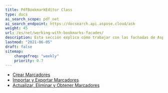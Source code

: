 ```yaml
---
title: PdfBookmarkEditor Class
type: docs
ai_search_scope: pdf_net
ai_search_endpoint: https://docsearch.api.aspose.cloud/ask
weight: 45
url: /es/net/working-with-bookmarks-facades/
description: Esta sección explica cómo trabajar con las fachadas de Aspose.PDF utilizando la clase PdfBookmarkEditor.
lastmod: "2021-06-05"
draft: false
sitemap:
    changefreq: "weekly"
    priority: 0.7
---
```

- [Crear Marcadores](/pdf/net/create-bookmarks/)
- [Importar y Exportar Marcadores](/pdf/net/import-and-export-bookmarks/)
- [Actualizar, Eliminar y Obtener Marcadores](/pdf/net/update-delete-and-get-bookmarks/)